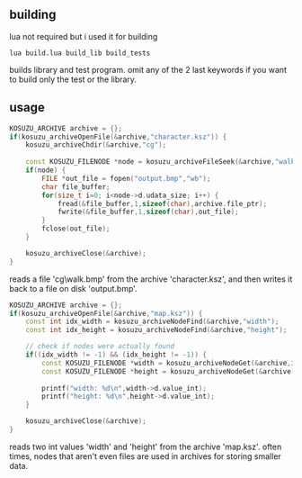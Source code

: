 ## building
lua not required but i used it for building

	lua build.lua build_lib build_tests

builds library and test program. omit any of the 2 last keywords if you want
to build only the test or the library.

## usage
```c++
KOSUZU_ARCHIVE archive = {};
if(kosuzu_archiveOpenFile(&archive,"character.ksz")) {
	kosuzu_archiveChdir(&archive,"cg");
	
	const KOSUZU_FILENODE *node = kosuzu_archiveFileSeek(&archive,"walk.bmp");
	if(node) {
		FILE *out_file = fopen("output.bmp","wb");
		char file_buffer;
		for(size_t i=0; i<node->d.udata_size; i++) {
			fread(&file_buffer,1,sizeof(char),archive.file_ptr);
			fwrite(&file_buffer,1,sizeof(char),out_file);
		}
		fclose(out_file);
	}

	kosuzu_archiveClose(&archive);
}
```

reads a file 'cg\walk.bmp' from the archive 'character.ksz', and then writes
it back to a file on disk 'output.bmp'.

```c++
KOSUZU_ARCHIVE archive = {};
if(kosuzu_archiveOpenFile(&archive,"map.ksz")) {
	const int idx_width = kosuzu_archiveNodeFind(&archive,"width");
	const int idx_height = kosuzu_archiveNodeFind(&archive,"height");

	// check if nodes were actually found
	if((idx_width != -1) && (idx_height != -1)) {
		const KOSUZU_FILENODE *width = kosuzu_archiveNodeGet(&archive,idx_width);
		const KOSUZU_FILENODE *height = kosuzu_archiveNodeGet(&archive,idx_height);
		
		printf("width: %d\n",width->d.value_int);
		printf("height: %d\n",height->d.value_int);
	}

	kosuzu_archiveClose(&archive);
}
```

reads two int values 'width' and 'height' from the archive 'map.ksz'. often
times, nodes that aren't even files are used in archives for storing smaller
data.

